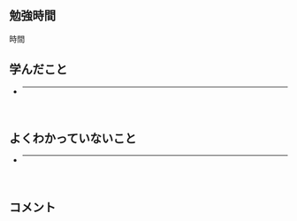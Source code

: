 ## 勉強時間
時間
<!--
時開始
時から時休憩
時終了
-->



## 学んだこと
- ****
<br>
<!-- 複数ある場合は***で区切る -->



## よくわかっていないこと
- ****
<br>
<!-- 複数ある場合は***で区切る -->



## コメント
